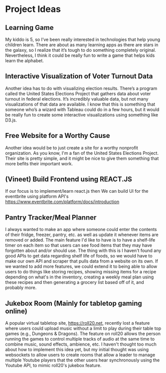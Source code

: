 # Project Ideas

## Learning Game

My kiddo is 5, so I’ve been really interested in technologies that help young children learn. There are about as many learning apps as there are stars in the galaxy, so I realize that it’s tough to do something completely original. Nevertheless, I think it could be really fun to write a game that helps kids learn the alphabet.

## Interactive Visualization of Voter Turnout Data

Another idea has to do with visualizing election results. There’s a program called the United States Elections Project that gathers data about voter turnout in federal elections. It’s incredibly valuable data, but not many visualizations of that data are available. I know that this is something that someone who’s a wizard with Tableau could do in a few hours, but it would be really fun to create some interactive visualizations using something like D3.js.

## Free Website for a Worthy Cause

Another idea would be to just create a site for a worthy nonprofit organization. As you know, I'm a fan of the United States Elections Project. Their site is pretty simple, and it might be nice to give them something that more befits their important work.



## (Vineet) Build Frontend using REACT.JS 
If our focus is to implement/learn react.js then We can build UI for the eventbrite using platform API's  
https://www.eventbrite.com/platform/docs/introduction

## Pantry Tracker/Meal Planner

I always wanted to make an app where someone could enter the contents of their fridge, freezer, pantry, etc. as well as update it whenever items are removed or added. The main feature I'd like to have is to have a shelf-life timer on each item so that users can see food items that they may have forgotten about and/or should use. The thing with this is I haven't found any good APIs to get data regarding shelf life of foods, so we would have to make our own API and scraper that pulls data from a website on its own. If we wanted to add more features, we could extend it to being able to allow users to do things like storing recipes, showing missing items for a recipe depending on what's in the inventory, creating a weekly meal plan using these recipes and then generating a grocery list based off of it, and probably more. 

## Jukebox Room (Mainly for tabletop gaming online)

A popular virtual tabletop site, https://roll20.net, recently lost a feature where users could upload music without a limit to play during their table top games (e.g., Dungeons & Dragons). The feature on roll20 allows the person running the games to control multiple tracks of audio at the same time to combine music, sound effects, ambience, etc. I haven't thought too much about how to implement this idea yet, but my initial thought was using websockets to allow users to create rooms that allow a leader to manage multiple Youtube players that the other users hear synchronously using the Youtube API, to mimic roll20's jukebox feature.
